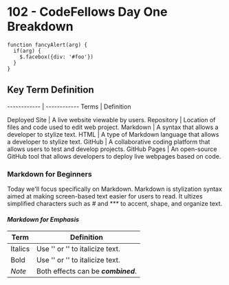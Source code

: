 # 102 - CodeFellows Day One Breakdown

    function fancyAlert(arg) {
      if(arg) {
        $.facebox({div: '#foo'})
      }
    }
        

## Key Term Definition
------------ | ------------
Terms | Definition

Deployed Site | A live website viewable by users.
Repository | Location of files and code used to edit web project.
Markdown | A syntax that allows a developer to stylize text.
HTML | A type of Markdown language that allows a developer to stylize text.
GitHub | A collaborative coding platform that allows users to test and develop projects.
GitHub Pages | An open-source GitHub tool that allows developers to deploy live webpages based on code.

### Markdown for Beginners

Today we'll focus specifically on Markdown. Markdown is stylization syntax aimed at making screen-based text easier for users to read. It ultizes simplified characters such as *#* and *** to accent, shape, and organize text.

#### *Markdown for Emphasis*


Term | Definition
------------ | -------------
Italics | Use '<addr>' or '<addr>' to italicize text.
Bold | Use '<addr>' or '<addr>' to italicize text.
*Note* | Both effects can be ***combined***.
